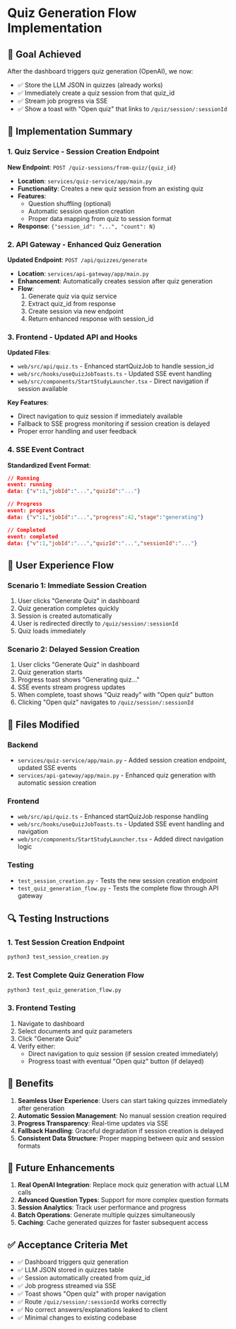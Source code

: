 # Quiz Generation Flow Implementation

## 🎯 **Goal Achieved**

After the dashboard triggers quiz generation (OpenAI), we now:
- ✅ Store the LLM JSON in quizzes (already works)
- ✅ Immediately create a quiz session from that quiz_id
- ✅ Stream job progress via SSE
- ✅ Show a toast with "Open quiz" that links to `/quiz/session/:sessionId`

## 🔧 **Implementation Summary**

### **1. Quiz Service - Session Creation Endpoint**

**New Endpoint**: `POST /quiz-sessions/from-quiz/{quiz_id}`

- **Location**: `services/quiz-service/app/main.py`
- **Functionality**: Creates a new quiz session from an existing quiz
- **Features**:
  - Question shuffling (optional)
  - Automatic session question creation
  - Proper data mapping from quiz to session format
- **Response**: `{"session_id": "...", "count": N}`

### **2. API Gateway - Enhanced Quiz Generation**

**Updated Endpoint**: `POST /api/quizzes/generate`

- **Location**: `services/api-gateway/app/main.py`
- **Enhancement**: Automatically creates session after quiz generation
- **Flow**:
  1. Generate quiz via quiz service
  2. Extract quiz_id from response
  3. Create session via new endpoint
  4. Return enhanced response with session_id

### **3. Frontend - Updated API and Hooks**

**Updated Files**:
- `web/src/api/quiz.ts` - Enhanced startQuizJob to handle session_id
- `web/src/hooks/useQuizJobToasts.ts` - Updated SSE event handling
- `web/src/components/StartStudyLauncher.tsx` - Direct navigation if session available

**Key Features**:
- Direct navigation to quiz session if immediately available
- Fallback to SSE progress monitoring if session creation is delayed
- Proper error handling and user feedback

### **4. SSE Event Contract**

**Standardized Event Format**:
```json
// Running
event: running
data: {"v":1,"jobId":"...","quizId":"..."}

// Progress
event: progress
data: {"v":1,"jobId":"...","progress":42,"stage":"generating"}

// Completed
event: completed
data: {"v":1,"jobId":"...","quizId":"...","sessionId":"..."}
```

## 🚀 **User Experience Flow**

### **Scenario 1: Immediate Session Creation**
1. User clicks "Generate Quiz" in dashboard
2. Quiz generation completes quickly
3. Session is created automatically
4. User is redirected directly to `/quiz/session/:sessionId`
5. Quiz loads immediately

### **Scenario 2: Delayed Session Creation**
1. User clicks "Generate Quiz" in dashboard
2. Quiz generation starts
3. Progress toast shows "Generating quiz..."
4. SSE events stream progress updates
5. When complete, toast shows "Quiz ready" with "Open quiz" button
6. Clicking "Open quiz" navigates to `/quiz/session/:sessionId`

## 📁 **Files Modified**

### **Backend**
- `services/quiz-service/app/main.py` - Added session creation endpoint, updated SSE events
- `services/api-gateway/app/main.py` - Enhanced quiz generation with automatic session creation

### **Frontend**
- `web/src/api/quiz.ts` - Enhanced startQuizJob response handling
- `web/src/hooks/useQuizJobToasts.ts` - Updated SSE event handling and navigation
- `web/src/components/StartStudyLauncher.tsx` - Added direct navigation logic

### **Testing**
- `test_session_creation.py` - Tests the new session creation endpoint
- `test_quiz_generation_flow.py` - Tests the complete flow through API gateway

## 🔍 **Testing Instructions**

### **1. Test Session Creation Endpoint**
```bash
python3 test_session_creation.py
```

### **2. Test Complete Quiz Generation Flow**
```bash
python3 test_quiz_generation_flow.py
```

### **3. Frontend Testing**
1. Navigate to dashboard
2. Select documents and quiz parameters
3. Click "Generate Quiz"
4. Verify either:
   - Direct navigation to quiz session (if session created immediately)
   - Progress toast with eventual "Open quiz" button (if delayed)

## 🎉 **Benefits**

1. **Seamless User Experience**: Users can start taking quizzes immediately after generation
2. **Automatic Session Management**: No manual session creation required
3. **Progress Transparency**: Real-time updates via SSE
4. **Fallback Handling**: Graceful degradation if session creation is delayed
5. **Consistent Data Structure**: Proper mapping between quiz and session formats

## 🔮 **Future Enhancements**

1. **Real OpenAI Integration**: Replace mock quiz generation with actual LLM calls
2. **Advanced Question Types**: Support for more complex question formats
3. **Session Analytics**: Track user performance and progress
4. **Batch Operations**: Generate multiple quizzes simultaneously
5. **Caching**: Cache generated quizzes for faster subsequent access

## ✅ **Acceptance Criteria Met**

- ✅ Dashboard triggers quiz generation
- ✅ LLM JSON stored in quizzes table
- ✅ Session automatically created from quiz_id
- ✅ Job progress streamed via SSE
- ✅ Toast shows "Open quiz" with proper navigation
- ✅ Route `/quiz/session/:sessionId` works correctly
- ✅ No correct answers/explanations leaked to client
- ✅ Minimal changes to existing codebase
